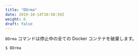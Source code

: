 ```yaml
---
title: "DDrma"
date: 2019-10-14T10:58:59Z
weight: 6
draft: false
---
```


``DDrma`` コマンドは停止中の全ての Docker コンテナを破棄します。

```bash
$ DDrma
```
